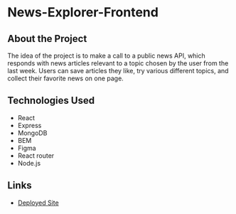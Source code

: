 # News-Explorer-Frontend

## About the Project

The idea of the project is to make a call to a public news API, which responds with news articles relevant to a topic chosen by the user from the last week. Users can save articles they like, try various different topics, and collect their favorite news on one page.

## Technologies Used

- React
- Express
- MongoDB
- BEM
- Figma
- React router
- Node.js

## Links

- [Deployed Site](https://dapper-phoenix-088b8d.netlify.app/)
